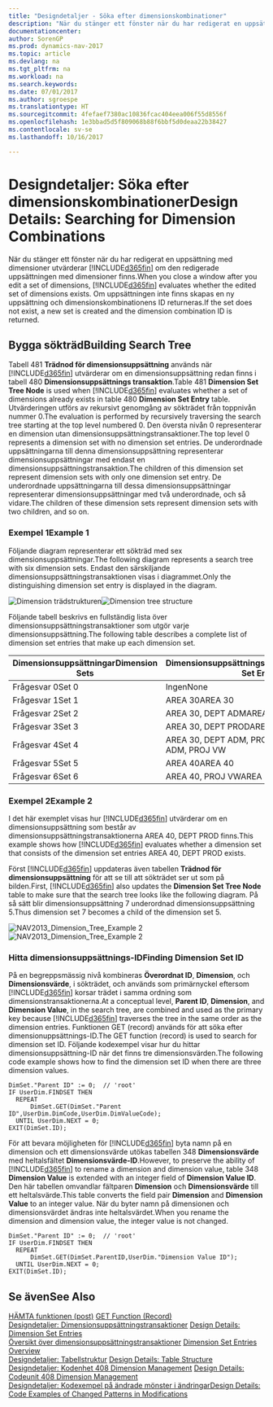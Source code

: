 ```yaml
---
title: "Designdetaljer - Söka efter dimensionskombinationer"
description: "När du stänger ett fönster när du har redigerat en uppsättning med dimensioner utvärderar [!INCLUDE[d365fin](includes/d365fin_md.md)] om den redigerade uppsättningen med dimensioner finns. Om uppsättningen inte finns skapas en ny uppsättning och dimensionskombinationens ID returneras."
documentationcenter: 
author: SorenGP
ms.prod: dynamics-nav-2017
ms.topic: article
ms.devlang: na
ms.tgt_pltfrm: na
ms.workload: na
ms.search.keywords: 
ms.date: 07/01/2017
ms.author: sgroespe
ms.translationtype: HT
ms.sourcegitcommit: 4fefaef7380ac10836fcac404eea006f55d8556f
ms.openlocfilehash: 1e3bbad5d5f809068b88f6bbf5d0deaa22b38427
ms.contentlocale: sv-se
ms.lasthandoff: 10/16/2017

---
```

# <a name="design-details-searching-for-dimension-combinations"></a><span data-ttu-id="e5240-104">Designdetaljer: Söka efter dimensionskombinationer</span><span class="sxs-lookup"><span data-stu-id="e5240-104">Design Details: Searching for Dimension Combinations</span></span>
<span data-ttu-id="e5240-105">När du stänger ett fönster när du har redigerat en uppsättning med dimensioner utvärderar [!INCLUDE[d365fin](includes/d365fin_md.md)] om den redigerade uppsättningen med dimensioner finns.</span><span class="sxs-lookup"><span data-stu-id="e5240-105">When you close a window after you edit a set of dimensions, [!INCLUDE[d365fin](includes/d365fin_md.md)] evaluates whether the edited set of dimensions exists.</span></span> <span data-ttu-id="e5240-106">Om uppsättningen inte finns skapas en ny uppsättning och dimensionskombinationens ID returneras.</span><span class="sxs-lookup"><span data-stu-id="e5240-106">If the set does not exist, a new set is created and the dimension combination ID is returned.</span></span>  

## <a name="building-search-tree"></a><span data-ttu-id="e5240-107">Bygga sökträd</span><span class="sxs-lookup"><span data-stu-id="e5240-107">Building Search Tree</span></span>  
 <span data-ttu-id="e5240-108">Tabell 481 **Trädnod för dimensionsuppsättning** används när [!INCLUDE[d365fin](includes/d365fin_md.md)] utvärderar om en dimensionsuppsättning redan finns i tabell 480 **Dimensionsuppsättnings transaktion**.</span><span class="sxs-lookup"><span data-stu-id="e5240-108">Table 481 **Dimension Set Tree Node** is used when [!INCLUDE[d365fin](includes/d365fin_md.md)] evaluates whether a set of dimensions already exists in table 480 **Dimension Set Entry** table.</span></span> <span data-ttu-id="e5240-109">Utvärderingen utförs av rekursivt genomgång av sökträdet från toppnivån nummer 0.</span><span class="sxs-lookup"><span data-stu-id="e5240-109">The evaluation is performed by recursively traversing the search tree starting at the top level numbered 0.</span></span> <span data-ttu-id="e5240-110">Den översta nivån 0 representerar en dimension utan dimensionsuppsättningstransaktioner.</span><span class="sxs-lookup"><span data-stu-id="e5240-110">The top level 0 represents a dimension set with no dimension set entries.</span></span> <span data-ttu-id="e5240-111">De underordnade uppsättningarna till denna dimensionsuppsättning representerar dimensionsuppsättningar med endast en dimensionsuppsättningstransaktion.</span><span class="sxs-lookup"><span data-stu-id="e5240-111">The children of this dimension set represent dimension sets with only one dimension set entry.</span></span> <span data-ttu-id="e5240-112">De underordnade uppsättningarna till dessa dimensionsuppsättningar representerar dimensionsuppsättningar med två underordnade, och så vidare.</span><span class="sxs-lookup"><span data-stu-id="e5240-112">The children of these dimension sets represent dimension sets with two children, and so on.</span></span>  

### <a name="example-1"></a><span data-ttu-id="e5240-113">Exempel 1</span><span class="sxs-lookup"><span data-stu-id="e5240-113">Example 1</span></span>  
 <span data-ttu-id="e5240-114">Följande diagram representerar ett sökträd med sex dimensionsuppsättningar.</span><span class="sxs-lookup"><span data-stu-id="e5240-114">The following diagram represents a search tree with six dimension sets.</span></span> <span data-ttu-id="e5240-115">Endast den särskiljande dimensionsuppsättningstransaktionen visas i diagrammet.</span><span class="sxs-lookup"><span data-stu-id="e5240-115">Only the distinguishing dimension set entry is displayed in the diagram.</span></span>  

 <span data-ttu-id="e5240-116">![Dimension trädstrukturen](media/nav2013_dimension_tree.png "NAV2013_Dimension_Tree")</span><span class="sxs-lookup"><span data-stu-id="e5240-116">![Dimension tree structure](media/nav2013_dimension_tree.png "NAV2013_Dimension_Tree")</span></span>  

 <span data-ttu-id="e5240-117">Följande tabell beskrivs en fullständig lista över dimensionsuppsättningstransaktioner som utgör varje dimensionsuppsättning.</span><span class="sxs-lookup"><span data-stu-id="e5240-117">The following table describes a complete list of dimension set entries that make up each dimension set.</span></span>  

|<span data-ttu-id="e5240-118">Dimensionsuppsättningar</span><span class="sxs-lookup"><span data-stu-id="e5240-118">Dimension Sets</span></span>|<span data-ttu-id="e5240-119">Dimensionsuppsättningstransaktioner</span><span class="sxs-lookup"><span data-stu-id="e5240-119">Dimension Set Entries</span></span>|  
|--------------------|---------------------------|  
|<span data-ttu-id="e5240-120">Frågesvar 0</span><span class="sxs-lookup"><span data-stu-id="e5240-120">Set 0</span></span>|<span data-ttu-id="e5240-121">Ingen</span><span class="sxs-lookup"><span data-stu-id="e5240-121">None</span></span>|  
|<span data-ttu-id="e5240-122">Frågesvar 1</span><span class="sxs-lookup"><span data-stu-id="e5240-122">Set 1</span></span>|<span data-ttu-id="e5240-123">AREA 30</span><span class="sxs-lookup"><span data-stu-id="e5240-123">AREA 30</span></span>|  
|<span data-ttu-id="e5240-124">Frågesvar 2</span><span class="sxs-lookup"><span data-stu-id="e5240-124">Set 2</span></span>|<span data-ttu-id="e5240-125">AREA 30, DEPT ADM</span><span class="sxs-lookup"><span data-stu-id="e5240-125">AREA 30, DEPT ADM</span></span>|  
|<span data-ttu-id="e5240-126">Frågesvar 3</span><span class="sxs-lookup"><span data-stu-id="e5240-126">Set 3</span></span>|<span data-ttu-id="e5240-127">AREA 30, DEPT PROD</span><span class="sxs-lookup"><span data-stu-id="e5240-127">AREA 30, DEPT PROD</span></span>|  
|<span data-ttu-id="e5240-128">Frågesvar 4</span><span class="sxs-lookup"><span data-stu-id="e5240-128">Set 4</span></span>|<span data-ttu-id="e5240-129">AREA 30, DEPT ADM, PROJ VW</span><span class="sxs-lookup"><span data-stu-id="e5240-129">AREA 30, DEPT ADM, PROJ VW</span></span>|  
|<span data-ttu-id="e5240-130">Frågesvar 5</span><span class="sxs-lookup"><span data-stu-id="e5240-130">Set 5</span></span>|<span data-ttu-id="e5240-131">AREA 40</span><span class="sxs-lookup"><span data-stu-id="e5240-131">AREA 40</span></span>|  
|<span data-ttu-id="e5240-132">Frågesvar 6</span><span class="sxs-lookup"><span data-stu-id="e5240-132">Set 6</span></span>|<span data-ttu-id="e5240-133">AREA 40, PROJ VW</span><span class="sxs-lookup"><span data-stu-id="e5240-133">AREA 40, PROJ VW</span></span>|  

### <a name="example-2"></a><span data-ttu-id="e5240-134">Exempel 2</span><span class="sxs-lookup"><span data-stu-id="e5240-134">Example 2</span></span>  
 <span data-ttu-id="e5240-135">I det här exemplet visas hur [!INCLUDE[d365fin](includes/d365fin_md.md)] utvärderar om en dimensionsuppsättning som består av dimensionsuppsättningstransaktionerna AREA 40, DEPT PROD finns.</span><span class="sxs-lookup"><span data-stu-id="e5240-135">This example shows how [!INCLUDE[d365fin](includes/d365fin_md.md)] evaluates whether a dimension set that consists of the dimension set entries AREA 40, DEPT PROD exists.</span></span>  

 <span data-ttu-id="e5240-136">Först [!INCLUDE[d365fin](includes/d365fin_md.md)] uppdateras även tabellen **Trädnod för dimensionsuppsättning** för att se till att sökträdet ser ut som på bilden.</span><span class="sxs-lookup"><span data-stu-id="e5240-136">First, [!INCLUDE[d365fin](includes/d365fin_md.md)] also updates the **Dimension Set Tree Node** table to make sure that the search tree looks like the following diagram.</span></span> <span data-ttu-id="e5240-137">På så sätt blir dimensionsuppsättning 7 underordnad dimensionsuppsättning 5.</span><span class="sxs-lookup"><span data-stu-id="e5240-137">Thus dimension set 7 becomes a child of the dimension set 5.</span></span>  

 <span data-ttu-id="e5240-138">![NAV2013&#95;Dimension&#95;Tree&#95;Example 2](media/nav2013_dimension_tree_example2.png "NAV2013_Dimension_Tree_Example2")</span><span class="sxs-lookup"><span data-stu-id="e5240-138">![NAV2013&#95;Dimension&#95;Tree&#95;Example 2](media/nav2013_dimension_tree_example2.png "NAV2013_Dimension_Tree_Example2")</span></span>  

### <a name="finding-dimension-set-id"></a><span data-ttu-id="e5240-139">Hitta dimensionsuppsättnings-ID</span><span class="sxs-lookup"><span data-stu-id="e5240-139">Finding Dimension Set ID</span></span>  
 <span data-ttu-id="e5240-140">På en begreppsmässig nivå kombineras **Överordnat ID**, **Dimension**, och **Dimensionsvärde**,  i sökträdet, och används som primärnyckel eftersom [!INCLUDE[d365fin](includes/d365fin_md.md)] korsar trädet i samma ordning som dimensionstransaktionerna.</span><span class="sxs-lookup"><span data-stu-id="e5240-140">At a conceptual level, **Parent ID**, **Dimension**, and **Dimension Value**, in the search tree, are combined and used as the primary key because [!INCLUDE[d365fin](includes/d365fin_md.md)] traverses the tree in the same order as the dimension entries.</span></span> <span data-ttu-id="e5240-141">Funktionen GET (record) används för att söka efter dimensionuppsättnings-ID.</span><span class="sxs-lookup"><span data-stu-id="e5240-141">The GET function (record) is used to search for dimension set ID.</span></span> <span data-ttu-id="e5240-142">Följande kodexempel visar hur du hittar dimensionsuppsättning-ID när det finns tre dimensionsvärden.</span><span class="sxs-lookup"><span data-stu-id="e5240-142">The following code example shows how to find the dimension set ID when there are three dimension values.</span></span>  

```  
DimSet."Parent ID" := 0;  // 'root'  
IF UserDim.FINDSET THEN  
  REPEAT  
      DimSet.GET(DimSet."Parent ID",UserDim.DimCode,UserDim.DimValueCode);  
  UNTIL UserDim.NEXT = 0;  
EXIT(DimSet.ID);  

```  

 <span data-ttu-id="e5240-143">För att bevara möjligheten för [!INCLUDE[d365fin](includes/d365fin_md.md)] byta namn på en dimension och ett dimensionsvärde utökas tabellen 348 **Dimensionsvärde** med heltalsfältet **Dimensionsvärde-ID**.</span><span class="sxs-lookup"><span data-stu-id="e5240-143">However, to preserve the ability of [!INCLUDE[d365fin](includes/d365fin_md.md)] to rename a dimension and dimension value, table 348 **Dimension Value** is extended with an integer field of **Dimension Value ID**.</span></span> <span data-ttu-id="e5240-144">Den här tabellen omvandlar fältparen **Dimension** och **Dimensionsvärde** till ett heltalsvärde.</span><span class="sxs-lookup"><span data-stu-id="e5240-144">This table converts the field pair **Dimension** and **Dimension Value** to an integer value.</span></span> <span data-ttu-id="e5240-145">När du byter namn på dimensionen och dimensionsvärdet ändras inte heltalsvärdet.</span><span class="sxs-lookup"><span data-stu-id="e5240-145">When you rename the dimension and dimension value, the integer value is not changed.</span></span>  

```  
DimSet."Parent ID" := 0;  // 'root'  
IF UserDim.FINDSET THEN  
  REPEAT  
      DimSet.GET(DimSet.ParentID,UserDim."Dimension Value ID");  
  UNTIL UserDim.NEXT = 0;  
EXIT(DimSet.ID);  

```  

## <a name="see-also"></a><span data-ttu-id="e5240-146">Se även</span><span class="sxs-lookup"><span data-stu-id="e5240-146">See Also</span></span>  
 <span data-ttu-id="e5240-147">[HÄMTA funktionen (post)](https://msdn.microsoft.com/en-us/library/dd301056.aspx)  </span><span class="sxs-lookup"><span data-stu-id="e5240-147">[GET Function (Record)](https://msdn.microsoft.com/en-us/library/dd301056.aspx)  </span></span>  
 <span data-ttu-id="e5240-148">[Designdetaljer: Dimensionsuppsättningstransaktioner](design-details-dimension-set-entries.md) </span><span class="sxs-lookup"><span data-stu-id="e5240-148">[Design Details: Dimension Set Entries](design-details-dimension-set-entries.md) </span></span>  
 <span data-ttu-id="e5240-149">[Översikt över dimensionsuppsättningstransaktioner](design-details-dimension-set-entries-overview.md) </span><span class="sxs-lookup"><span data-stu-id="e5240-149">[Dimension Set Entries Overview](design-details-dimension-set-entries-overview.md) </span></span>  
 <span data-ttu-id="e5240-150">[Designdetaljer: Tabellstruktur](design-details-table-structure.md) </span><span class="sxs-lookup"><span data-stu-id="e5240-150">[Design Details: Table Structure](design-details-table-structure.md) </span></span>  
 <span data-ttu-id="e5240-151">[Designdetaljer: Kodenhet 408 Dimension Management](design-details-codeunit-408-dimension-management.md) </span><span class="sxs-lookup"><span data-stu-id="e5240-151">[Design Details: Codeunit 408 Dimension Management](design-details-codeunit-408-dimension-management.md) </span></span>  
 [<span data-ttu-id="e5240-152">Designdetaljer: Kodexempel på ändrade mönster i ändringar</span><span class="sxs-lookup"><span data-stu-id="e5240-152">Design Details: Code Examples of Changed Patterns in Modifications</span></span>](design-details-code-examples-of-changed-patterns-in-modifications.md)

